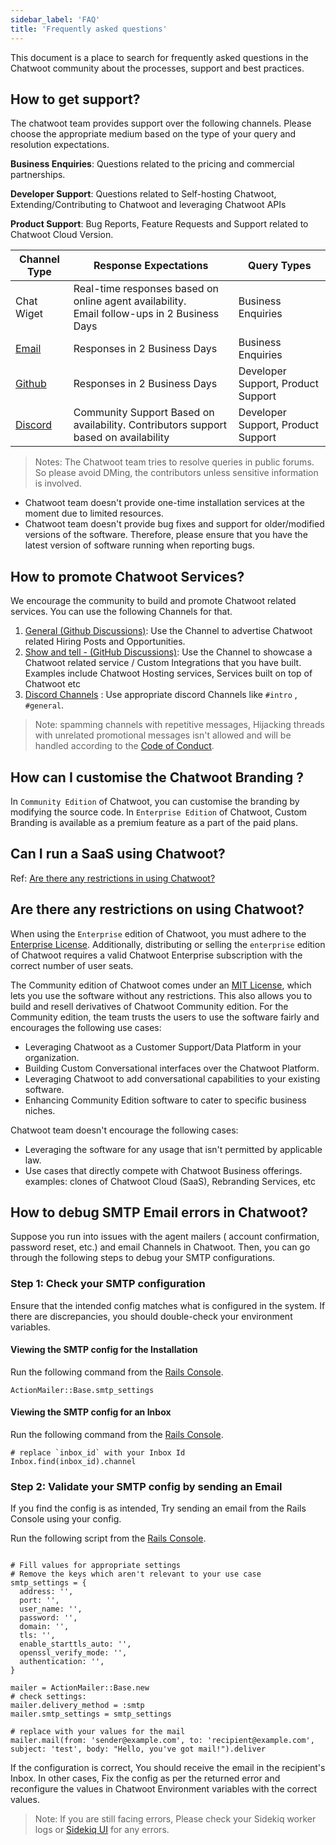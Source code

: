 ```yaml
---
sidebar_label: 'FAQ'
title: 'Frequently asked questions'
---
```


This document is a place to search for frequently asked questions in the Chatwoot community about the processes, support and best practices.


## How to get support?

The chatwoot team provides support over the following channels. Please choose the appropriate medium based on the type of your query and resolution expectations.

**Business Enquiries**: Questions related to the pricing and commercial partnerships.

**Developer Support**: Questions related to Self-hosting Chatwoot, Extending/Contributing to Chatwoot and leveraging Chatwoot APIs

**Product Support**: Bug Reports, Feature Requests and Support related to Chatwoot Cloud Version.


|  Channel Type   |  Response Expectations | Query Types
|----------|-------------|------|
| Chat Wiget |   Real-time responses based on online agent availability. <br />  Email follow-ups in 2 Business Days  |  Business Enquiries |
| [Email](mail:hello@chatwoot.com)   | Responses in 2 Business Days |  Business Enquiries |
| [Github](https://github.com/chatwoot/chatwoot) |  Responses in 2 Business Days |  Developer Support, Product Support |
| [Discord](https://discord.gg/cJXdrwS) |  Community Support Based on availability. Contributors support based on availability  | Developer Support, Product Support |

> Notes: The Chatwoot team tries to resolve queries in public forums. So please avoid DMing, the contributors unless sensitive information is involved.

- Chatwoot team doesn't provide one-time installation services at the moment due to limited resources.
- Chatwoot team doesn't provide bug fixes and support for older/modified versions of the software. Therefore, please ensure that you have the latest version of software running when reporting bugs.


## How to promote Chatwoot Services?

We encourage the community to build and promote Chatwoot related services. You can use the following Channels for that.

1. [General (Github Discussions)](https://github.com/chatwoot/chatwoot/discussions/categories/general): Use the Channel to advertise Chatwoot related Hiring Posts and Opportunities.
2. [Show and tell - (GitHub Discussions)](https://github.com/chatwoot/chatwoot/discussions/categories/show-and-tell): Use the Channel to showcase a Chatwoot related service / Custom Integrations that you have built. Examples include Chatwoot Hosting services, Services built on top of Chatwoot etc
3. [Discord Channels](https://discord.gg/cJXdrwS) : Use appropriate discord Channels like `#intro` , `#general`.

> Note: spamming channels with repetitive messages, Hijacking threads with unrelated promotional messages isn't allowed and will be handled according to the [Code of Conduct](/contributing-guide/code-of-conduct#3-temporary-ban).


## How can I customise the Chatwoot Branding ?

In `Community Edition` of Chatwoot, you can customise the branding by modifying the source code.
In `Enterprise Edition` of Chatwoot, Custom Branding is available as a premium feature as a part of the paid plans.

## Can I run a SaaS using Chatwoot?

Ref: [Are there any restrictions in using Chatwoot?](#are-there-any-restrictions-on-using-chatwoot)

## Are there any restrictions on using Chatwoot?

When using the `Enterprise` edition of Chatwoot, you must adhere to the [Enterprise License](https://github.com/chatwoot/chatwoot/blob/develop/enterprise/LICENSE). Additionally, distributing or selling the `enterprise` edition of Chatwoot requires a valid Chatwoot Enterprise subscription with the correct number of user seats.

The Community edition of Chatwoot comes under an [MIT License](https://github.com/chatwoot/chatwoot/blob/develop/LICENSE), which lets you use the software without any restrictions. This also allows you to build and resell derivatives of Chatwoot Community edition. For the Community edition, the team trusts the users to use the software fairly and encourages the following use cases:

- Leveraging Chatwoot as a Customer Support/Data Platform in your organization.
- Building Custom Conversational interfaces over the Chatwoot Platform.
- Leveraging Chatwoot to add conversational capabilities to your existing software.
- Enhancing Community Edition software to cater to specific business niches.

Chatwoot team doesn't encourage the following cases:

- Leveraging the software for any usage that isn't permitted by applicable law.
- Use cases that directly compete with Chatwoot Business offerings. <br/>
  examples: clones of Chatwoot Cloud (SaaS), Rebranding Services, etc


## How to debug SMTP Email errors in Chatwoot?

Suppose you run into issues with the agent mailers ( account confirmation, password reset, etc.) and email Channels in Chatwoot. Then, you can go through the following steps to debug your SMTP configurations.

### Step 1: Check your SMTP configuration
Ensure that the intended config matches what is configured in the system. If there are discrepancies, you should double-check your environment variables.

#### Viewing the SMTP config for the Installation
Run the following command from the [Rails Console](/docs/self-hosted/monitoring/super-admin-sidekiq/).
```
ActionMailer::Base.smtp_settings
```

#### Viewing the SMTP config for an Inbox
Run the following command from the [Rails Console](/docs/self-hosted/monitoring/super-admin-sidekiq/).
```
# replace `inbox_id` with your Inbox Id
Inbox.find(inbox_id).channel
```

### Step 2: Validate your SMTP config by sending an Email
If you find the config is as intended, Try sending an email from the Rails Console using your config.

Run the following script from the [Rails Console](/docs/self-hosted/monitoring/super-admin-sidekiq/).
```

# Fill values for appropriate settings
# Remove the keys which aren't relevant to your use case
smtp_settings = {
  address: '',
  port: '',
  user_name: '',
  password: '',
  domain: '',
  tls: '',
  enable_starttls_auto: '',
  openssl_verify_mode: '',
  authentication: '',
}

mailer = ActionMailer::Base.new
# check settings:
mailer.delivery_method = :smtp
mailer.smtp_settings = smtp_settings

# replace with your values for the mail
mailer.mail(from: 'sender@example.com', to: 'recipient@example.com', subject: 'test', body: "Hello, you've got mail!").deliver

```
If the configuration is correct, You should receive the email in the recipient's Inbox. In other cases, Fix the config as per the returned error and reconfigure the values in Chatwoot Environment variables with the correct values. 

> Note: If you are still facing errors, Please check your Sidekiq worker logs or [Sidekiq UI](/docs/self-hosted/monitoring/super-admin-sidekiq/) for any errors. 
